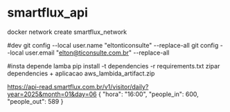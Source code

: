 # smartflux_api

docker network create smartflux_network

#dev
git config --local user.name "eltonticonsulte" --replace-all
git config --local user.email "elton@ticonsulte.com.br" --replace-all

#insta depende lamba
pip install -t dependencies -r requirements.txt
zipar dependencies + aplicacao aws_lambida_artifact.zip



https://api-read.smartflux.com.br/v1/visitor/daily?year=2025&month=01&day=06
{
  "hora": "16:00",
  "people_in": 600,
  "people_out": 589
}
